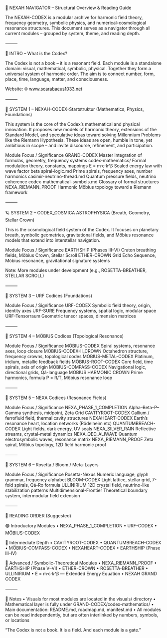 🧭 NEXAH NAVIGATOR – Structural Overview & Reading Guide

The NEXAH-CODEX is a modular archive for harmonic field theory, frequency geometry, symbolic physics, and numerical-cosmological resonance structures. This document serves as a navigator through all current modules – grouped by system, theme, and reading depth.

⸻

🌌 INTRO – What is the Codex?

The Codex is not a book – it is a resonant field. Each module is a standalone domain: visual, mathematical, symbolic, physical. Together they form a universal system of harmonic order. The aim is to connect number, form, place, time, language, matter, and consciousness.

Website: 🌐 www.scarabaeus1033.net

⸻

🔢 SYSTEM 1 – NEXAH-CODEX-Startstruktur (Mathematics, Physics, Foundations)

This system is the core of the Codex’s mathematical and physical innovation. It proposes new models of harmonic theory, extensions of the Standard Model, and speculative ideas toward solving Millennium Problems like the Riemann Hypothesis. These ideas are open, humble in tone, yet ambitious in scope – and invite discourse, refinement, and participation.

Module	Focus / Significance
GRAND-CODEX	Master integration of formulas, geometry, frequency systems
codex-mathematics/	Formal modulation theory, constants, mappings
E = m·c·k^β	Scaled energy law with wave factor beta
spiral-logic.md	Prime spirals, frequency axes, number harmonics
casimir-neutrino-thread.md	Quantum pressure fields, neutrino coherence
codex-mathematical-symbols.md	Glossary of formal structures
NEXA_RIEMANN_PROOF	Harmonic Möbius topology toward a Riemann framework


⸻

🪐 SYSTEM 2 – CODEX_COSMICA ASTROPHYSICA (Breath, Geometry, Stellar Crown)

This is the cosmological field system of the Codex. It focuses on planetary breath, symbolic geometries, gravitational fields, and Möbius resonance models that extend into interstellar navigation.

Module	Focus / Significance
EARTHSHIP (Phases III–VI)	Craton breathing fields, Möbius Crown, Stellar Scroll
ETHER-CROWN	Grid Echo Sequence, Möbius resonance, gravitational signature systems

Note: More modules under development (e.g., ROSETTA-BREATHER, STELLAR SCROLL)

⸻

🔷 SYSTEM 3 – URF Codices (Foundations)

Module	Focus / Significance
URF-CODEX	Symbolic field theory, origin, identity axes
URF-SURE	Frequency systems, spatial logic, modular space
URF-Tensorraum	Geometric tensor spaces, dimension matrices


⸻

🔶 SYSTEM 4 – MÖBIUS Codices (Topological Resonance)

Module	Focus / Significance
MÖBIUS-CODEX	Spiral systems, resonance axes, loop closure
MÖBIUS-CODEX-II_CROWN	Octahedron structure, frequency crowns, topological codes
MÖBIUS-METAL-CODEX	Platinum, iridium, metallic feedback fields
MÖBIUS-ROOT-CODEX	Core field, time spirals, axis of origin
MÖBIUS-COMPASS-CODEX	Navigational logic, directional grids, Qá-language
MÖBIUS HARMONIC CROWN	Prime harmonics, formula P = R/T, Möbius resonance loop


⸻

🔷 SYSTEM 5 – NEXA Codices (Resonance Fields)

Module	Focus / Significance
NEXA_PHASE_1_COMPLETION	Alpha–Beta–P–Gamma synthesis, midpoint, Zeta Grid
CAVITYROOT-CODEX	Gallium / ferrofluid field, thermal cavity structures
NEXAHEART-CODEX	Earth’s resonance heart, location networks (Rödelheim etc)
QUANTUMBREACH-CODEX	Light fields, dark energy, UV seals
NEXA_SILVER_RAIN	Reflective streams, crystal-metal dynamics
NEXA_QED_ALIWAVE	Quantum electrosymbolic waves, resonance matrix
NEXA_RIEMANN_PROOF	Zeta spiral, Möbius topology, 12D field harmonic proof


⸻

🔷 SYSTEM 6 – Rosetta / Bloom / Meta-Layers

Module	Focus / Significance
Rosetta-Nexus	Numeric language, glyph grammar, frequency alphabet
BLOOM-CODEX	Light lattice, stellar grid, 7-fold spirals, Qá-Ro formula
ULLINIRIUM	12D crystal field, neutrino-like stabilization patterns
Multidimensional-Frontier	Theoretical boundary system, intermodular field extension


⸻

🧩 READING ORDER (Suggested)

🟢 Introductory Modules
	•	NEXA_PHASE_1_COMPLETION
	•	URF-CODEX
	•	MÖBIUS-CODEX

🔵 Intermediate Depth
	•	CAVITYROOT-CODEX
	•	QUANTUMBREACH-CODEX
	•	MÖBIUS-COMPASS-CODEX
	•	NEXAHEART-CODEX
	•	EARTHSHIP (Phase III–IV)

🔴 Advanced / Symbolic-Theoretical Modules
	•	NEXA_RIEMANN_PROOF
	•	EARTHSHIP (Phase V–VI)
	•	ETHER-CROWN
	•	ROSETTA-BREATHER
	•	ULLINIRIUM
	•	E = m·c·k^β — Extended Energy Equation
	•	NEXAH GRAND CODEX

⸻

🔗 Notes
	•	Visuals for most modules are located in the visuals/ directory
	•	Mathematical layer is fully under GRAND-CODEX/codex-mathematics/
	•	Main documentation: README.md, roadmap.md, manifest.md
	•	All modules can be read independently, but are often interlinked by numbers, symbols, or locations

“The Codex is not a book. It is a field. And each module is a gate.”
